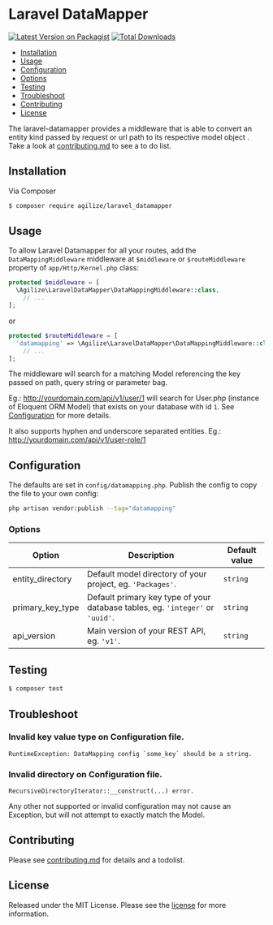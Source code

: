 # Laravel DataMapper

[![Latest Version on Packagist][ico-version]][link-packagist]
[![Total Downloads][ico-downloads]][link-downloads]

* [Installation](#installation)
* [Usage](#usage)
* [Configuration](#configuration)
* [Options](#options)
* [Testing](#testing)
* [Troubleshoot](#troubleshoot)
* [Contributing](#contributing)
* [License](#license)

The laravel-datamapper provides a middleware that is able to convert an entity kind passed by request or url path to its respective model object . Take a look at [contributing.md](contributing.md) to see a to do list.

## Installation

Via Composer

``` bash
$ composer require agilize/laravel_datamapper
```

## Usage
To allow Laravel Datamapper for all your routes, add the `DataMappingMiddleware` middleware at `$middleware` or `$routeMiddleware` property of  `app/Http/Kernel.php` class:

```php
protected $middleware = [
  \Agilize\LaravelDataMapper\DataMappingMiddleware::class,
    // ...
];
```

or 

```php
protected $routeMiddleware = [
  'datamapping' => \Agilize\LaravelDataMapper\DataMappingMiddleware::class,
    // ...
];
```
The middleware will search for a matching Model referencing the key passed on path, query string or parameter bag.

Eg.: http://yourdomain.com/api/v1/user/1 will search for User.php (instance of Eloquent ORM Model) that exists on your database with id `1`. See [Configuration](#configuration) for more details.

It also supports hyphen and underscore separated entities. Eg.: http://yourdomain.com/api/v1/user-role/1 

## Configuration

The defaults are set in `config/datamapping.php`. Publish the config to copy the file to your own config:
```sh
php artisan vendor:publish --tag="datamapping"
```

### Options

| Option                   | Description                                                                          | Default value |
|--------------------------|--------------------------------------------------------------------------------------|---------------|
| entity_directory         | Default model directory of your project, eg. `'Packages'`.                           | `string`      |
| primary_key_type         | Default primary key type of your database tables, eg. `'integer'` or `'uuid'`.       | `string`      |
| api_version              | Main version of your REST API, eg. `'v1'`.                                             | `string`      |

## Testing

``` bash
$ composer test
```

## Troubleshoot

### Invalid key value type on Configuration file.

    RuntimeException: DataMapping config `some_key` should be a string.
    
### Invalid directory on Configuration file.
    
    RecursiveDirectoryIterator::__construct(...) error.
    
Any other not supported or invalid configuration may not cause an Exception, but will not attempt to exactly match the Model.

## Contributing

Please see [contributing.md](contributing.md) for details and a todolist.

## License

Released under the MIT License. Please see the [license](license.md) for more information.

[ico-version]: https://img.shields.io/packagist/v/agilize/laravel_datamapper.svg?style=flat-square
[ico-downloads]: https://img.shields.io/packagist/dt/agilize/laravel_datamapper.svg?style=flat-square

[link-packagist]: https://packagist.org/packages/agilize/laravel_datamapper
[link-downloads]: https://packagist.org/packages/agilize/laravel_datamapper
[link-author]: https://github.com/agilize
